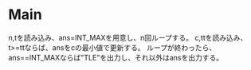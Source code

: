 # Main
n,tを読み込み、ans=INT\_MAXを用意し、n回ループする。
c,ttを読み込み、t>=ttならば、ansをcの最小値で更新する。
ループが終わったら、ans==INT\_MAXならば"TLE"を出力し、それ以外はansを出力する。
